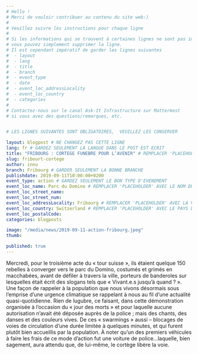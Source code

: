 ```yaml
---
# Hello !
# Merci de vouloir contribuer au contenu du site web:)
#
# Veuillez suivre les instructions pour chaque ligne
#
# Si les informations qui se trouvent à certaines lignes ne sont pas importantes
# vous pouvez simplement supprimer la ligne. 
# Il est cependant impératif de garder les lignes suivantes
#  - layout
#  - lang
#  - title
#  - branch
#  - event_type
#  - date
#  - event_loc_addressLocality
#  - event_loc_country
#  - categories
#
# Contactez-nous sur le canal Ask-It Infrastructure sur Mattermost 
# si vous avez des questions/remarques, etc.


# LES LIGNES SUIVANTES SONT OBLIGATOIRES,  VEUILLEZ LES CONSERVER

layout: blogpost # NE CHANGEZ PAS CETTE LIGNE
lang: fr # GARDEZ SEULEMENT LA LANGUE DANS LE POST EST ECRIT
title: "FRIBOURG : CORTEGE FUNEBRE POUR L’AVENIR" # REMPLACER 'PLACEHOLDER' AVEC LE TITRE DE VOTRE POST
slug: fribourt-cortege
author: innu
branch: Fribourg # GARDER SEULEMENT LA BONNE BRANCHE
publishdate: 2019-09-11T10:00:00+0200
event_type: action # GARDEZ SEULEMENT LE BON TYPE D'EVENEMENT
event_loc_name: Parc du Domino # REMPLACER 'PLACEHOLDER' AVEC LE NOM DU LIEU OU L'EVENEMENT A LIEU
event_loc_street_name:
event_loc_street_num:
event_loc_addressLocality: Fribourg # REMPLACER 'PLACEHOLDER' AVEC LA VILLE DANS LAQUELLE L'EVENEMENT A LIEU
event_loc_country: Switzerland # REMPLACER 'PLACEHOLDER' AVEC LE PAYS DANS LAQUELLE L'EVENEMENT A LIEU
event_loc_postalCode:
categories: blogposts

image: "/media/news/2019-09-11-action-fribourg.jpeg"
thumb:

published: true
---
```


Mercredi, pour le troisième acte du « tour suisse », ils étaient quelque 150 rebelles à converger vers le parc du Domino, costumés et grimés en macchabées, avant de défiler à travers la ville, porteurs de banderoles sur lesquelles était écrit des slogans tels que « Vivant.e.s jusqu’à quand ? ». Une façon de rappeler à la population que nous vivons désormais sous l’emprise d’une urgence climatique se rappelant à nous au fil d’une actualité quasi-quotidienne.
Rien de lugubre, ce faisant, dans cette démonstration organisée à l’occasion du « jour des morts » et pour laquelle aucune autorisation n’avait été déposée auprès de la police ; mais des chants, des danses et des couleurs vives. De ces « swarmings » aussi – blocages de voies de circulation d’une durée limitée à quelques minutes, et qui furent plutôt bien accueillis par la population. 
À noter qu’un des premiers véhicules à faire les frais de ce mode d’action fut une voiture de police…laquelle, bien sagement, aura attendu que, de lui-même, le cortège libère la voie.
